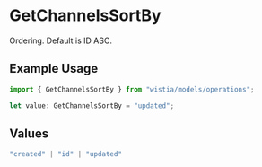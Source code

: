 # GetChannelsSortBy

Ordering. Default is ID ASC.

## Example Usage

```typescript
import { GetChannelsSortBy } from "wistia/models/operations";

let value: GetChannelsSortBy = "updated";
```

## Values

```typescript
"created" | "id" | "updated"
```